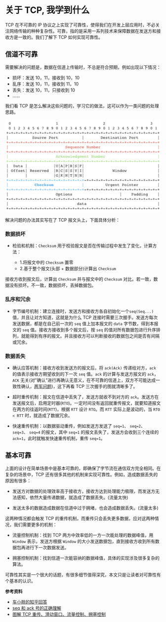 # 关于 TCP, 我学到什么


TCP 在不可靠的 IP 协议之上实现了可靠性，使得我们在开发上层应用时，不必关注网络传输的种种复杂性。可靠，指的是采用一系列技术来保障数据在发送方和接收方是一致的。我们了解下 TCP 如何实现可靠性。

## 信道不可靠

需要解决的问题是，数据在信道上传输时，不总是符合预期，例如出现以下情况：

- 损坏：发送 10，11，接收到 10，10
- 乱序：发送 10，11，接收到 11，10
- 丢失：发送 10，11，只接收到 10
- ......

我们看 TCP 是怎么解决这些问题的，学习它的做法，这可以作为一类问题的处理思路。

![TCP报文头](/img/tcp.jpg "TCP报文头")

解决问题的办法其实写在了 TCP 报文头上，下面具体分析：

### 数据损坏

- 检验和机制：`Checksum` 用于校验报文是否在传输过程中发生了变化，计算方法：

  - 1.将报文中的 `Checksum` 置零
  - 2.基于整个报文(头部 + 数据部分)计算出 `Checksum`

接收方收到报文后，计算出 `Checksum` 并与报文中的 `Checksum` 对比。若一致，数据没有损坏。不一致，数据损坏，丢掉数据包。

### 乱序和冗余

- 字节编号机制：建立连接时，发送方和接收方各自初始化一个`seq(Seq...)` 值，并且让对方知道，这就是为什么 TCP 连接时需要三次握手。发送方每次发送数据，都是在自己前一次的 `seq` 值上加本报文的 `data` 字节数，得到本报文的 `seq` 值。接收方接收到多个报文后，按 `seq` 的值对所有数据包进行升序排列，就能得到有序的报文。并且接收方可以判断接收的数据包之间是否有间隔或冗余。

### 数据丢失

- 确认应答机制：接收方收到发送方的报文后，将 `ack(Ack)` 传递给对方，`ack` 的值表示接收方期望收到的下一次 `seq` 值。`ack` 的计算与发送方报文的 `ack`，`ACK` 无关(对"确认"进行再确认无意义，在不可靠的信道上，双方不可能达成一致性确认，[两军问题](https://zhuanlan.zhihu.com/p/163512312))，这下再看 TCP 三次握手的图就清晰多了。

- 超时重传机制：报文在信道中丢失了，发送方就收不到对方的 `ack`。发送方在发送报文后，启用定时器(`RTO`)。一定时间没有返回就重传报文，就要知道报文在两方的往返时间(`RTT`)，根据 `RTT` 设计 `RTO`。而 `RTT` 实际上是波动的，当 `RTO < RTT` 时，就造成了数据冗余。

- 快速重传机制：以数据驱动重传，例如发送方发送了 `seq=1`、 `seq=2`、 `seq=3`、 `seq=4` 的报文，其中 `seq=1` 的报文丢失了，发送方会收到三个连续的 `ack=1`，此时就触发快速重传机制，重传 `seq=1`。 

## 基本可靠

上面的设计在简单场景中是基本可靠的，即确保了字节流在通信双方完全相同。在复杂的场景中，TCP 还有很多其他的机制来实现可靠性。例如，造成数据丢失的原因有很多：

- 发送方对数据的处理效率高于接收方，接收方达到处理能力极限，而发送方无法感知，依然大量传递数据，就造成了数据丢失。(流量太快)

- 发送太多的数据造成数据在信道中过于拥堵，也会造成数据丢失。(流量太多)

这两种情况都会触发 TCP 的重传机制，而重传只会丢失更多数据，应对这两种情况，我们需要更多的机制：

- 流量控制机制：找到 TCP 两方中效率低的一方一次能处理的数据峰值，用 `Window` 表示，发送方根据 `Window` 的大小发送数据包，直到接收方收到所有数据包再进行下一次数据发送。

- 拥塞控制机制：找到信道一次能容纳的数据峰值，具体的实现涉及很多复杂的算法。

可靠性其实是一个很大的话题，有很多细节值得深究，本文只是让读者对可靠性有个基本的认识。

**参考资料**

- [车小胖的知乎回答](https://www.zhihu.com/question/58517416/answer/158142955)
- [seq 和 ack 号的正确理解](https://www.cnblogs.com/realjimmy/p/12930797.html)
- [图解 TCP 重传、滑动窗口、流量控制、拥塞控制](https://zhuanlan.zhihu.com/p/133307545)
